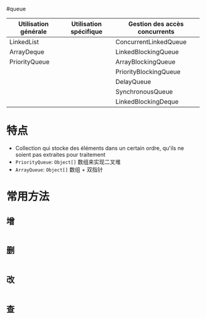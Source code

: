 #queue 

| Utilisation générale | Utilisation spécifique | Gestion des accès concurrents |
| -------------------- | ---------------------- | ----------------------------- |
| LinkedList           |                        | ConcurrentLinkedQueue         |
| ArrayDeque           |                        | LinkedBlockingQueue           |
| PriorityQueue        |                        | ArrayBlockingQueue            |
|                      |                        | PriorityBlockingQueue         |
|                      |                        | DelayQueue                    |
|                      |                        | SynchronousQueue              |
|                      |                        | LinkedBlockingDeque           |

# 特点

- Collection qui stocke des éléments dans un certain ordre, qu'ils ne soient pas extraites pour traitement
-   `PriorityQueue`: `Object[]` 数组来实现二叉堆
-   `ArrayQueue`: `Object[]` 数组 + 双指针

# 常用方法

## 增

```Java

```

## 删

```Java

```

## 改

```Java

```

## 查

```Java

```
